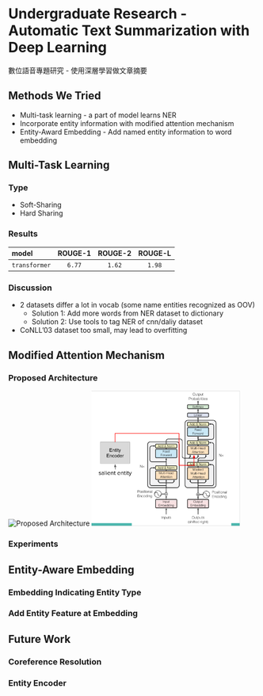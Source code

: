 # Undergraduate Research - Automatic Text Summarization with Deep Learning
數位語音專題研究 - 使用深層學習做文章摘要

## Methods We Tried
- Multi-task learning - a part of model learns NER
- Incorporate entity information with modified attention mechanism
- Entity-Award Embedding - Add named entity information to word embedding


## Multi-Task Learning
### Type
- Soft-Sharing
- Hard Sharing

### Results
| model | ROUGE-1 | ROUGE-2 | ROUGE-L |
|:-------------|:-------------:|:-------------:|:-------------:|
| `transformer` | `6.77` | `1.62` | `1.98` |

### Discussion
- 2 datasets differ a lot in vocab (some name entities recognized as OOV)
  - Solution 1: Add more words from NER dataset to dictionary
  - Solution 2: Use tools to tag NER of cnn/daliy dataset
- CoNLL’03 dataset too small, may lead to overfitting



## Modified Attention Mechanism

### Proposed Architecture
![Proposed Architecture](images/modified_attn.png=300x)
<img src="images/modified_attn.png" alt="proposed architecture" width="300"/>

### Experiments


## Entity-Aware Embedding
### Embedding Indicating Entity Type

### Add Entity Feature at Embedding


## Future Work
### Coreference Resolution

### Entity Encoder
